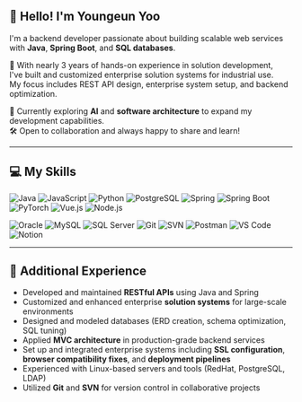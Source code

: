 ## 👋 Hello! I'm Youngeun Yoo

I'm a backend developer passionate about building scalable web services with **Java**, **Spring Boot**, and **SQL databases**.

🚀 With nearly 3 years of hands-on experience in solution development,  
I've built and customized enterprise solution systems for industrial use.  
My focus includes REST API design, enterprise system setup, and backend optimization.

🧠 Currently exploring **AI** and **software architecture** to expand my development capabilities.  
🛠️ Open to collaboration and always happy to share and learn!

---

## 💻 My Skills

![Java](https://img.shields.io/badge/Java-ED8B00?style=flat-square&logo=java&logoColor=white)
![JavaScript](https://img.shields.io/badge/JavaScript-F7DF1E?style=flat-square&logo=javascript&logoColor=black)
![Python](https://img.shields.io/badge/Python-3776AB?style=flat-square&logo=python&logoColor=white)
![PostgreSQL](https://img.shields.io/badge/PostgreSQL-336791?style=flat-square&logo=postgresql&logoColor=white)
![Spring](https://img.shields.io/badge/Spring-6DB33F?style=flat-square&logo=spring&logoColor=white)
![Spring Boot](https://img.shields.io/badge/Spring_Boot-6DB33F?style=flat-square&logo=springboot&logoColor=white)
![PyTorch](https://img.shields.io/badge/PyTorch-EE4C2C?style=flat-square&logo=pytorch&logoColor=white)
![Vue.js](https://img.shields.io/badge/Vue.js-4FC08D?style=flat-square&logo=vue.js&logoColor=white)
![Node.js](https://img.shields.io/badge/Node.js-339933?style=flat-square&logo=node.js&logoColor=white)

![Oracle](https://img.shields.io/badge/Oracle-F80000?style=flat-square&logo=oracle&logoColor=white)
![MySQL](https://img.shields.io/badge/MySQL-4479A1?style=flat-square&logo=mysql&logoColor=white)
![SQL Server](https://img.shields.io/badge/SQL_Server-CC2927?style=flat-square&logo=microsoft-sql-server&logoColor=white)
![Git](https://img.shields.io/badge/Git-F05032?style=flat-square&logo=git&logoColor=white)
![SVN](https://img.shields.io/badge/SVN-809CC9?style=flat-square&logo=subversion&logoColor=white)
![Postman](https://img.shields.io/badge/Postman-FF6C37?style=flat-square&logo=postman&logoColor=white)
![VS Code](https://img.shields.io/badge/VS_Code-007ACC?style=flat-square&logo=visual-studio-code&logoColor=white)
![Notion](https://img.shields.io/badge/Notion-000000?style=flat-square&logo=notion&logoColor=white)

---

## 🧩 Additional Experience

- Developed and maintained **RESTful APIs** using Java and Spring
- Customized and enhanced enterprise **solution systems** for large-scale environments
- Designed and modeled databases (ERD creation, schema optimization, SQL tuning)
- Applied **MVC architecture** in production-grade backend services
- Set up and integrated enterprise systems including **SSL configuration**, **browser compatibility fixes**, and **deployment pipelines**
- Experienced with Linux-based servers and tools (RedHat, PostgreSQL, LDAP)
- Utilized **Git** and **SVN** for version control in collaborative projects

